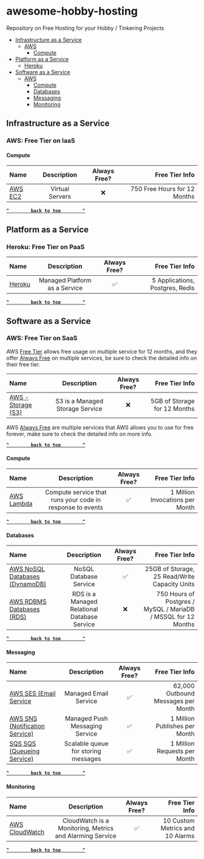 # awesome-hobby-hosting
Repository on Free Hosting for your Hobby / Tinkering Projects

- [Infrastructure as a Service](#infrastructure-as-a-service)
  - [AWS](#aws-free-tier-on-iaas)
    - [Compute](#compute)
- [Platform as a Service](#platform-as-a-service)
  - [Heroku](#heroku-free-tier-on-paas)
- [Software as a Service](#software-as-a-service)
  - [AWS](#aws-free-tier-on-saas)
    - [Compute](#compute-1)
    - [Databases](#databases)
    - [Messaging](#messaging)
    - [Monitoring](#monitoring)

## Infrastructure as a Service

### AWS: Free Tier on IaaS

#### Compute

| Name | Description | Always Free? | Free Tier Info   | 
| :------- | :---------: | :------: | ---------: |
| [AWS EC2](https://aws.amazon.com/free/?all-free-tier.sort-by=item.additionalFields.SortRank&all-free-tier.sort-order=asc&awsf.Free%20Tier%20Types=tier%2312monthsfree&awsm.page-all-free-tier=1&all-free-tier.q=EC2&all-free-tier.q_operator=AND&awsf.Free%20Tier%20Categories=categories%23compute) | Virtual Servers | :x: | 750 Free Hours for 12 Months |

**[`^        back to top        ^`](#)**

## Platform as a Service

### Heroku: Free Tier on PaaS

| Name | Description | Always Free? | Free Tier Info   | 
| :------- | :---------: | :------: | ---------: |
| [Heroku](https://www.heroku.com/free) | Managed Platform as a Service | :white_check_mark: | 5 Applications, Postgres, Redis |

**[`^        back to top        ^`](#)**

## Software as a Service

### AWS: Free Tier on SaaS

AWS [Free Tier](https://aws.amazon.com/free/?all-free-tier.sort-by=item.additionalFields.SortRank&all-free-tier.sort-order=asc&awsf.Free%20Tier%20Types=tier%2312monthsfree&awsm.page-all-free-tier=1) allows free usage on multiple service for 12 months, and they offer [Always Free](https://aws.amazon.com/free/?all-free-tier.sort-by=item.additionalFields.SortRank&all-free-tier.sort-order=asc&awsf.Free%20Tier%20Types=tier%23always-free&awsm.page-all-free-tier=1) on multiple services, be sure to check the detailed info on their free tier.

| Name | Description | Always Free? | Free Tier Info   | 
| :------- | :---------: | :------: | ---------: |
| [AWS - Storage (S3)](https://aws.amazon.com/s3/pricing/#AWS_free_usage_tier) | S3 is a Managed Storage Service | :x: | 5GB of Storage for 12 Months |

AWS [Always Free](https://aws.amazon.com/free) are multiple services that AWS allows you to use for free forever, make sure to check the detailed info on more info.

**[`^        back to top        ^`](#)**

#### Compute

| Name | Description | Always Free? | Free Tier Info |
| :------- | :---------: | :------: | ---------: |
| [AWS Lambda](https://aws.amazon.com/free/?all-free-tier.sort-by=item.additionalFields.SortRank&all-free-tier.sort-order=asc&awsf.Free%20Tier%20Types=tier%23always-free&all-free-tier.q=Lambda&all-free-tier.q_operator=AND#Free_Tier_details) | Compute service that runs your code in response to events | :white_check_mark: | 1 Million Invocations per Month|
**[`^        back to top        ^`](#)**

#### Databases

| Name | Description | Always Free? | Free Tier Info |
| :------- | :---------: | :------: | ---------: |
| [AWS NoSQL Databases (DynamoDB)](https://aws.amazon.com/free/?all-free-tier.sort-by=item.additionalFields.SortRank&all-free-tier.sort-order=asc&awsf.Free%20Tier%20Types=tier%23always-free&all-free-tier.q=DynamoDB&all-free-tier.q_operator=AND#Free_Tier_details) | NoSQL Database Service | :white_check_mark: | 25GB of Storage, 25 Read/Write Capacity Units|
| [AWS RDBMS Databases (RDS)](https://aws.amazon.com/rds/) | RDS is a Managed Relational Database Service | :x: | 750 Hours of Postgres / MySQL / MariaDB / MSSQL for 12 Months | 

**[`^        back to top        ^`](#)**

#### Messaging

| Name | Description | Always Free? | Free Tier Info |
| :------- | :---------: | :------: | ---------: |
| [AWS SES (Email Service](https://aws.amazon.com/free/?all-free-tier.sort-by=item.additionalFields.SortRank&all-free-tier.sort-order=asc&awsf.Free%20Tier%20Types=tier%23always-free&all-free-tier.q=SES&all-free-tier.q_operator=AND#Free_Tier_details) | Managed Email Service | :white_check_mark: | 62,000 Outbound Messages per Month |
| [AWS SNS (Notification Service)](https://aws.amazon.com/free/?all-free-tier.sort-by=item.additionalFields.SortRank&all-free-tier.sort-order=asc&awsf.Free%20Tier%20Types=tier%23always-free&all-free-tier.q=SNS&all-free-tier.q_operator=AND#Free_Tier_details) | Managed Push Messaging Service | :white_check_mark: | 1 Million Publishes per Month |
| [SQS SQS (Queueing Service)](https://aws.amazon.com/free/?all-free-tier.sort-by=item.additionalFields.SortRank&all-free-tier.sort-order=asc&awsf.Free%20Tier%20Types=tier%23always-free&awsm.page-all-free-tier=1&all-free-tier.q=SQS&all-free-tier.q_operator=AND#Free_Tier_details) | Scalable queue for storing messages | :white_check_mark: | 1 Million Requests per Month | 

**[`^        back to top        ^`](#)**

#### Monitoring

| Name | Description | Always Free? | Free Tier Info |
| :------- | :---------: | :------: | ---------: |
| [AWS CloudWatch](https://aws.amazon.com/free/?all-free-tier.sort-by=item.additionalFields.SortRank&all-free-tier.sort-order=asc&awsf.Free%20Tier%20Types=tier%23always-free&all-free-tier.q=CloudWatch&all-free-tier.q_operator=AND#Free_Tier_details)   | CloudWatch is a Monitoring, Metrics and Alarming Service | :white_check_mark: | 10 Custom Metrics and 10 Alarms |

**[`^        back to top        ^`](#)**
